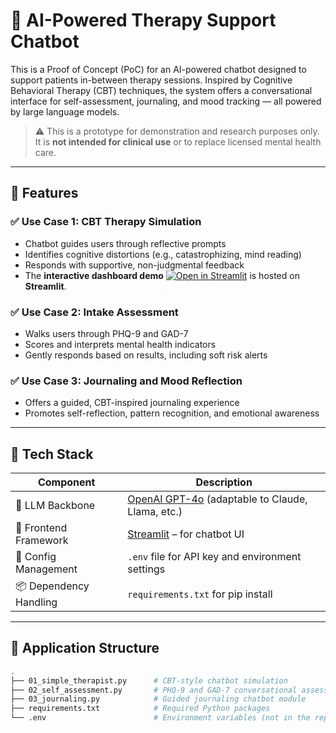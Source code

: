 # 🧠 AI-Powered Therapy Support Chatbot

This is a Proof of Concept (PoC) for an AI-powered chatbot designed to support patients in-between therapy sessions. Inspired by Cognitive Behavioral Therapy (CBT) techniques, the system offers a conversational interface for self-assessment, journaling, and mood tracking — all powered by large language models.

> ⚠️ This is a prototype for demonstration and research purposes only. It is **not intended for clinical use** or to replace licensed mental health care.

---

## 🚀 Features

### ✅ Use Case 1: CBT Therapy Simulation  
- Chatbot guides users through reflective prompts  
- Identifies cognitive distortions (e.g., catastrophizing, mind reading)  
- Responds with supportive, non-judgmental feedback
- The **interactive dashboard demo** [![Open in Streamlit](https://static.streamlit.io/badges/streamlit_badge_black_white.svg)](https://01simpletherapistpy-ge5dpxndetvtwf5iazhr4n.streamlit.app/) is hosted on **Streamlit**.

### ✅ Use Case 2: Intake Assessment  
- Walks users through PHQ-9 and GAD-7  
- Scores and interprets mental health indicators  
- Gently responds based on results, including soft risk alerts  

### ✅ Use Case 3: Journaling and Mood Reflection  
- Offers a guided, CBT-inspired journaling experience  
- Promotes self-reflection, pattern recognition, and emotional awareness  

---

## 🧰 Tech Stack

| Component               | Description                                        |
|-------------------------|----------------------------------------------------|
| 🧠 LLM Backbone          | [OpenAI GPT-4o](https://openai.com/research/gpt-4o-system-card) (adaptable to Claude, Llama, etc.) |
| 💬 Frontend Framework    | [Streamlit](https://streamlit.io) – for chatbot UI |
| 🔐 Config Management     | `.env` file for API key and environment settings   |
| 📦 Dependency Handling   | `requirements.txt` for pip install                 |

---

## 🧱 Application Structure

```bash
.
├── 01_simple_therapist.py      # CBT-style chatbot simulation
├── 02_self_assessment.py       # PHQ-9 and GAD-7 conversational assessment
├── 03_journaling.py            # Guided journaling chatbot module
├── requirements.txt            # Required Python packages
└── .env                        # Environment variables (not in the repo)
